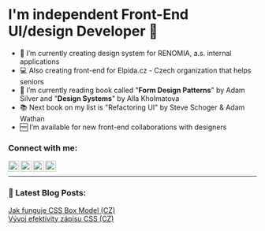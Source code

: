 # I'm independent Front-End UI/design Developer 👋

- 🎨 I’m currently creating design system for RENOMIA, a.s. internal applications
- 💻 Also creating front-end for Elpida.cz - Czech organization that helps seniors
- 📖 I’m currently reading book called "**Form Design Patterns**" by Adam Silver and "**Design Systems**" by Alla Kholmatova
- 📚 Next book on my list is "Refactoring UI" by Steve Schoger & Adam Wathan
- 🆓 I’m available for new front-end collaborations with designers


### Connect with me:

[<img align="left" alt="Personal web site" width="22px" src="http://www.ondrejkonecny.cz/assets/svg/iconfinder_social-media_web_1873909.svg" />](http://www.ondrejkonecny.cz/)
[<img align="left" alt="Twitter account" width="22px" src="http://www.ondrejkonecny.cz/assets/svg/iconfinder_social-media_twitter_1543317.svg" />](https://twitter.com/ondrejkonecny)
[<img align="left" alt="Linkedin account" width="22px" src="http://www.ondrejkonecny.cz/assets/svg/iconfinder_social-media_linkedin_1727490.svg" />](https://www.linkedin.com/in/ondrejkonec/)
[<img align="left" alt="E-mail me" width="22px" src="http://www.ondrejkonecny.cz/assets/svg/iconfinder_social-media_gmail_1873613.svg" />](mailto:ondrej.konecny@gmail.com)


<br>

---

### 📕 Latest Blog Posts:
[Jak funguje CSS Box Model (CZ)](https://frontend.garden/jak-funguje-css-box-model/) <br>
[Vývoj efektivity zápisu CSS (CZ)](https://medium.com/@ondrej.konecny/efektivn%C3%AD-stylov%C3%A1n%C3%AD-od-html-element%C5%AF-po-styled-components-be9198308904)

